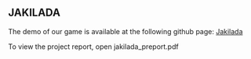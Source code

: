 ## JAKILADA

The demo of our game is available at the following github page: [Jakilada](https://sapienzainteractivegraphicscourse.github.io/final-project-jakilada_team/) 

To view the project report, open jakilada_preport.pdf
